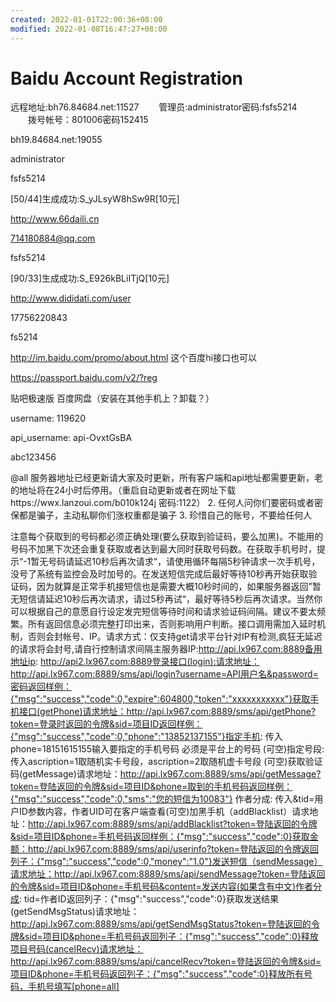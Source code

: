 ```yaml
---
created: 2022-01-01T22:00:36+08:00
modified: 2022-01-08T16:47:27+08:00
---
```


# Baidu Account Registration

远程地址:bh76.84684.net:11527 
　　管理员:administrator密码:fsfs5214 
　　拨号帐号：801006密码152415 

bh19.84684.net:19055

administrator

fsfs5214

[50/44]生成成功:S_yJLsyW8hSw9R[10元]

http://www.66daili.cn

714180884@qq.com

fsfs5214

[90/33]生成成功:S_E926kBLiITjQ[10元]

http://www.dididati.com/user

17756220843

fs5214

http://im.baidu.com/promo/about.html 这个百度hi接口也可以

https://passport.baidu.com/v2/?reg

贴吧极速版 百度网盘（安装在其他手机上？卸载？）

username:
119620

api_username:
api-OvxtGsBA

abc123456

@all 服务器地址已经更新请大家及时更新，所有客户端和api地址都需要更新，老的地址将在24小时后停用。（重启自动更新或者在网址下载https://wwx.lanzoui.com/b010k124j 密码:1122）
2. 任何人问你们要密码或者密保都是骗子，主动私聊你们涨权重都是骗子
3. 珍惜自己的账号，不要给任何人


注意每个获取到的号码都必须正确处理(要么获取到验证码，要么加黑)。不能用的号码不加黑下次还会重复获取或者达到最大同时获取号码数。在获取手机号时，提示“-1暂无号码请延迟10秒后再次请求“，请使用循环每隔5秒钟请求一次手机号，没号了系统有监控会及时加号的。在发送短信完成后最好等待10秒再开始获取验证码，因为就算是正常手机接短信也是需要大概10秒时间的，如果服务器返回”暂无短信请延迟10秒后再次请求，请过5秒再试“，最好等待5秒后再次请求。当然你可以根据自己的意愿自行设定发完短信等待时间和请求验证码间隔。建议不要太频繁。所有返回信息必须完整打印出来，否则影响用户判断。接口调用需加入延时机制，否则会封帐号、IP。请求方式：仅支持get请求平台针对IP有检测,疯狂无延迟的请求将会封号,请自行控制请求间隔主服务器IP:http://api.lx967.com:8889备用地址ip: http://api2.lx967.com:8889登录接口(login):请求地址：http://api.lx967.com:8889/sms/api/login?username=API用户名&password=密码返回样例：{"msg":"success","code":0,"expire":604800,"token":"xxxxxxxxxxx"}获取手机接口(getPhone)请求地址：http://api.lx967.com:8889/sms/api/getPhone?token=登录时返回的令牌&sid=项目ID返回样例：{"msg":"success","code":0,"phone":"13852137155"}指定手机: 传入phone=18151615155输入要指定的手机号码 必须是平台上的号码 (可空)指定号段: 传入ascription=1取随机实卡号段，ascription=2取随机虚卡号段 (可空)获取验证码(getMessage)请求地址：http://api.lx967.com:8889/sms/api/getMessage?token=登陆返回的令牌&sid=项目ID&phone=取到的手机号码返回样例：{"msg":"success","code":0,"sms":"您的短信为10083"} 作者分成: 传入&tid=用户ID参数内容，作者UID可在客户端查看(可空)加黑手机（addBlacklist）请求地址：http://api.lx967.com:8889/sms/api/addBlacklist?token=登陆返回的令牌&sid=项目ID&phone=手机号码返回样例：{"msg":"success","code":0}获取金额：http://api.lx967.com:8889/sms/api/userinfo?token=登陆返回的令牌返回列子：{"msg":"success","code":0,"money":"1.0"}发送短信（sendMessage）请求地址：http://api.lx967.com:8889/sms/api/sendMessage?token=登陆返回的令牌&sid=项目ID&phone=手机号码&content=发送内容(如果含有中文)作者分成: tid=作者ID返回列子：{"msg":"success","code":0}获取发送结果(getSendMsgStatus)请求地址：http://api.lx967.com:8889/sms/api/getSendMsgStatus?token=登陆返回的令牌&sid=项目ID&phone=手机号码返回列子：{"msg":"success","code":0}释放项目号码(cancelRecv)请求地址：http://api.lx967.com:8889/sms/api/cancelRecv?token=登陆返回的令牌&sid=项目ID&phone=手机号码返回列子：{"msg":"success","code":0}释放所有号码，手机号填写[phone=all]
